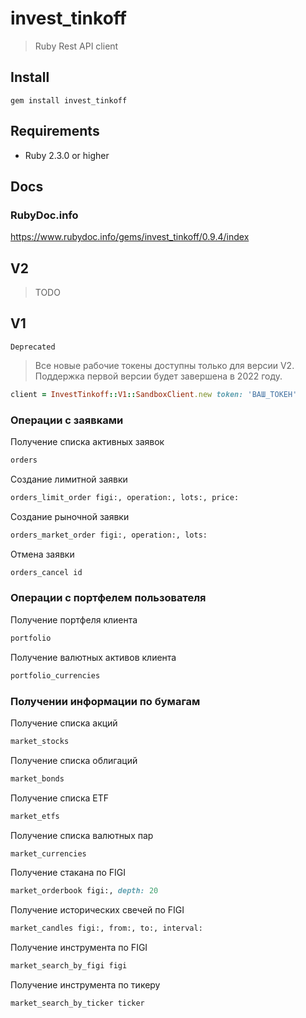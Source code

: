 # invest_tinkoff

> Ruby Rest API client

## Install

```
gem install invest_tinkoff
```

## Requirements
- Ruby 2.3.0 or higher

## Docs

### RubyDoc.info
https://www.rubydoc.info/gems/invest_tinkoff/0.9.4/index

## V2
> TODO

## V1
`Deprecated`
> Все новые рабочие токены доступны только для версии V2.
> Поддержка первой версии будет завершена в 2022 году.

```ruby
client = InvestTinkoff::V1::SandboxClient.new token: 'ВАШ_ТОКЕН'
```

### Операции с заявками

Получение списка активных заявок
```ruby
orders
```

Создание лимитной заявки
```ruby
orders_limit_order figi:, operation:, lots:, price:
```

Создание рыночной заявки
```ruby
orders_market_order figi:, operation:, lots:
```

Отмена заявки
```ruby
orders_cancel id
```

### Операции с портфелем пользователя

Получение портфеля клиента
```ruby
portfolio
```

Получение валютных активов клиента
```ruby
portfolio_currencies
```

### Получении информации по бумагам

Получение списка акций
```ruby
market_stocks
```

Получение списка облигаций
```ruby
market_bonds
```

Получение списка ETF
```ruby
market_etfs
```

Получение списка валютных пар
```ruby
market_currencies
```

Получение стакана по FIGI
```ruby
market_orderbook figi:, depth: 20
```

Получение исторических свечей по FIGI
```ruby
market_candles figi:, from:, to:, interval:
```

Получение инструмента по FIGI
```ruby
market_search_by_figi figi
```

Получение инструмента по тикеру
```ruby
market_search_by_ticker ticker
```
